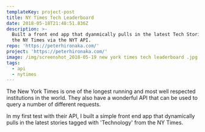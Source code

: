 ```yaml
---
templateKey: project-post
title: NY Times Tech Leaderboard
date: 2018-05-18T21:48:51.836Z
description: >-
  Built a front end app that dyanmically pulls in the latest Tech Stories from
  the NY Times via the NYT API.
repo: 'https://peterhironaka.com/'
project: 'https://peterhironaka.com/'
image: /img/screenshot_2018-05-19 new york times tech leaderboard .jpg
tags:
  - api
  - nytimes
---
```

The New York Times is one of the longest running and most well respected institutions in the world. They also have a wonderful API that can be used to query a number of different requests. 

In my first test with their API, I built a simple front end app that dynamically pulls in the latest  stories  tagged with 'Technology' from the NY Times.
